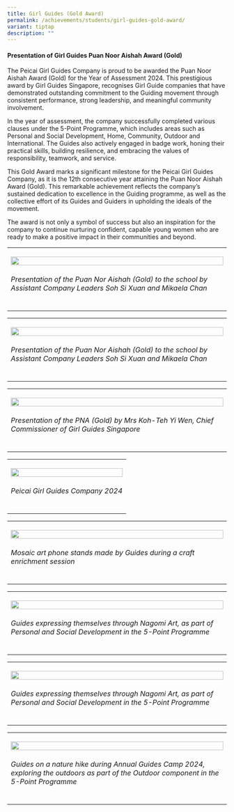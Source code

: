 ```yaml
---
title: Girl Guides (Gold Award)
permalink: /achievements/students/girl-guides-gold-award/
variant: tiptap
description: ""
---
```

<h4><strong>Presentation of Girl Guides Puan Noor Aishah Award (Gold)</strong></h4>
<p>The Peicai Girl Guides Company is proud to be awarded the Puan Noor Aishah
Award (Gold) for the Year of Assessment 2024. This prestigious award by
Girl Guides Singapore, recognises Girl Guide companies that have demonstrated
outstanding commitment to the Guiding movement through consistent performance,
strong leadership, and meaningful community involvement.</p>
<p>In the year of assessment, the company successfully completed various
clauses under the 5-Point Programme, which includes areas such as Personal
and Social Development, Home, Community, Outdoor and International. The
Guides also actively engaged in badge work, honing their practical skills,
building resilience, and embracing the values of responsibility, teamwork,
and service.</p>
<p>This Gold Award marks a significant milestone for the Peicai Girl Guides
Company, as it is the 12th consecutive year attaining the Puan Noor Aishah
Award (Gold). This remarkable achievement reflects the company’s sustained
dedication to excellence in the Guiding programme, as well as the collective
effort of its Guides and Guiders in upholding the ideals of the movement.</p>
<p>The award is not only a symbol of success but also an inspiration for
the company to continue nurturing confident, capable young women who are
ready to make a positive impact in their communities and beyond.</p>
<table style="minWidth: 25px">
<colgroup>
<col>
</colgroup>
<tbody>
<tr>
<th rowspan="1" colspan="1">
<p></p>
<div class="isomer-image-wrapper">
<img style="width: 100%" height="auto" width="100%" alt="" src="/images/Announcement/GirlGuides_AishahAward_25_1.jpg">
</div>
</th>
</tr>
<tr>
<td rowspan="1" colspan="1">
<p><em>Presentation of the Puan Nor Aishah (Gold) to the school by Assistant Company Leaders Soh Si Xuan and Mikaela Chan</em>
</p>
</td>
</tr>
<tr>
<td rowspan="1" colspan="1">
<p></p>
</td>
</tr>
</tbody>
</table>
<table style="minWidth: 25px">
<colgroup>
<col>
</colgroup>
<tbody>
<tr>
<th rowspan="1" colspan="1">
<p></p>
<div class="isomer-image-wrapper">
<img style="width: 100%" height="auto" width="100%" alt="" src="/images/Announcement/GirlGuides_AishahAward_25_2.jpg">
</div>
</th>
</tr>
<tr>
<td rowspan="1" colspan="1">
<p><em>Presentation of the Puan Nor Aishah (Gold) to the school by Assistant Company Leaders Soh Si Xuan and Mikaela Chan</em>
</p>
</td>
</tr>
<tr>
<td rowspan="1" colspan="1">
<p></p>
</td>
</tr>
</tbody>
</table>
<table style="minWidth: 25px">
<colgroup>
<col>
</colgroup>
<tbody>
<tr>
<th rowspan="1" colspan="1">
<p></p>
<div class="isomer-image-wrapper">
<img style="width: 100%" height="auto" width="100%" alt="" src="/images/Announcement/GirlGuides_AishahAward_25_3.jpg">
</div>
</th>
</tr>
<tr>
<td rowspan="1" colspan="1">
<p><em>Presentation of the PNA (Gold) by Mrs Koh-Teh Yi Wen, Chief Commissioner of Girl Guides Singapore</em>
</p>
</td>
</tr>
<tr>
<td rowspan="1" colspan="1">
<p></p>
</td>
</tr>
</tbody>
</table>
<table style="minWidth: 25px">
<colgroup>
<col>
</colgroup>
<tbody>
<tr>
<th rowspan="1" colspan="1">
<p></p>
<div class="isomer-image-wrapper">
<img style="width: 100%" height="auto" width="100%" alt="" src="/images/Announcement/GirlGuides_AishahAward_25_4.jpg">
</div>
</th>
</tr>
<tr>
<td rowspan="1" colspan="1">
<p><em>Peicai Girl Guides Company 2024</em>
</p>
</td>
</tr>
<tr>
<td rowspan="1" colspan="1">
<p></p>
</td>
</tr>
</tbody>
</table>
<table style="minWidth: 25px">
<colgroup>
<col>
</colgroup>
<tbody>
<tr>
<th rowspan="1" colspan="1">
<p></p>
<div class="isomer-image-wrapper">
<img style="width: 100%" height="auto" width="100%" alt="" src="/images/Announcement/GirlGuides_AishahAward_25_5.jpg">
</div>
</th>
</tr>
<tr>
<td rowspan="1" colspan="1">
<p><em>Mosaic art phone stands made by Guides during a craft enrichment session</em>
</p>
</td>
</tr>
<tr>
<td rowspan="1" colspan="1">
<p></p>
</td>
</tr>
</tbody>
</table>
<table style="minWidth: 25px">
<colgroup>
<col>
</colgroup>
<tbody>
<tr>
<th rowspan="1" colspan="1">
<p></p>
<div class="isomer-image-wrapper">
<img style="width: 100%" height="auto" width="100%" alt="" src="/images/Announcement/GirlGuides_AishahAward_25_6.jpg">
</div>
</th>
</tr>
<tr>
<td rowspan="1" colspan="1">
<p><em>Guides expressing themselves through Nagomi Art, as part of Personal and Social Development in the 5-Point Programme</em>
</p>
</td>
</tr>
<tr>
<td rowspan="1" colspan="1">
<p></p>
</td>
</tr>
</tbody>
</table>
<table style="minWidth: 25px">
<colgroup>
<col>
</colgroup>
<tbody>
<tr>
<th rowspan="1" colspan="1">
<p></p>
<div class="isomer-image-wrapper">
<img style="width: 100%" height="auto" width="100%" alt="" src="/images/Announcement/GirlGuides_AishahAward_25_7.jpg">
</div>
</th>
</tr>
<tr>
<td rowspan="1" colspan="1">
<p><em>Guides expressing themselves through Nagomi Art, as part of Personal and Social Development in the 5-Point Programme</em>
</p>
</td>
</tr>
<tr>
<td rowspan="1" colspan="1">
<p></p>
</td>
</tr>
</tbody>
</table>
<table style="minWidth: 25px">
<colgroup>
<col>
</colgroup>
<tbody>
<tr>
<th rowspan="1" colspan="1">
<p></p>
<div class="isomer-image-wrapper">
<img style="width: 100%" height="auto" width="100%" alt="" src="/images/Announcement/GirlGuides_AishahAward_25_8.jpg">
</div>
</th>
</tr>
<tr>
<td rowspan="1" colspan="1">
<p><em>Guides on a nature hike during Annual Guides Camp 2024, exploring the outdoors as part of the Outdoor component in the 5-Point Programme</em>
</p>
</td>
</tr>
<tr>
<td rowspan="1" colspan="1">
<p></p>
</td>
</tr>
</tbody>
</table>
<p></p>